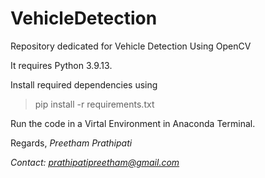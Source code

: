 # VehicleDetection
Repository dedicated for Vehicle Detection Using OpenCV

It requires Python 3.9.13.

Install required dependencies using 
> pip install -r requirements.txt

Run the code in a Virtal Environment in Anaconda Terminal.


Regards,
*Preetham Prathipati*

*Contact: prathipatipreetham@gmail.com*
